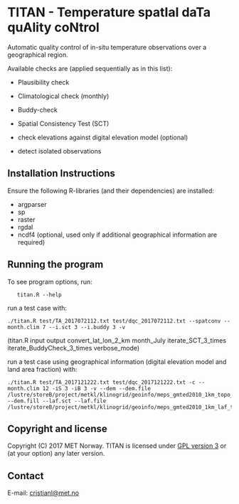 # TITAN - Temperature spatIal daTa quAlity coNtrol

Automatic quality control of in-situ temperature observations over a geographical region.

Available checks are (applied sequentially as in this list):

* Plausibility check

* Climatological check (monthly)

* Buddy-check

* Spatial Consistency Test (SCT)

* check elevations against digital elevation model (optional)

* detect isolated observations


Installation Instructions
-------------------------
Ensure the following R-libraries (and their dependencies) are installed:

   * argparser
   * sp
   * raster
   * rgdal
   * ncdf4 (optional, used only if additional geographical information are required)


Running the program
-------------------
To see program options, run:

```
   titan.R --help
```

run a test case with:

```
./titan.R test/TA_2017072112.txt test/dqc_2017072112.txt --spatconv --month.clim 7 --i.sct 3 --i.buddy 3 -v
```

(titan.R input output convert_lat_lon_2_km month_July iterate_SCT_3_times iterate_BuddyCheck_3_times verbose_mode)

run a test case using geographical information (digital elevation model and land area fraction) with:

```
./titan.R test/TA_2017121222.txt test/dqc_2017121222.txt -c --month.clim 12 -iS 3 -iB 3 -v --dem --dem.file /lustre/storeB/project/metkl/klinogrid/geoinfo/meps_gmted2010_1km_topo_topdown.nc --dem.fill --laf.sct --laf.file /lustre/storeB/project/metkl/klinogrid/geoinfo/meps_gmted2010_1km_laf_topdown.nc
```

Copyright and license
---------------------
Copyright (C) 2017 MET Norway. TITAN is licensed under [GPL
version 3](https://github.com/metno/TITAN/blob/master/LICENSE) or (at
your option) any later version.

Contact
-------
E-mail: cristianl@met.no

